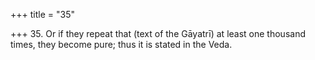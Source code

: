 +++
title = "35"

+++
35. Or if they repeat that (text of the Gāyatrī) at least one thousand times, they become pure; thus it is stated in the Veda.
